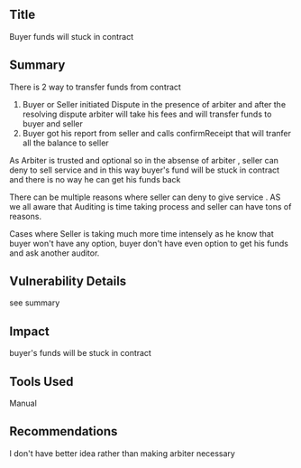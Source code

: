 ## Title

Buyer funds will stuck in contract

## Summary

There is 2 way to transfer funds from contract

1. Buyer or Seller initiated Dispute in the presence of arbiter and after the resolving dispute arbiter will take his fees and will transfer funds to buyer and seller
2. Buyer got his report from seller and calls confirmReceipt that will tranfer all the balance to seller

As Arbiter is trusted and optional so in the absense of arbiter , seller can deny to sell service and in this way buyer's fund will be stuck in contract and there is no way he can get his funds back

There can be multiple reasons where seller can deny to give service . AS we all aware that Auditing is time taking process and seller can have tons of reasons.

Cases where Seller is taking much more time intensely as he know that buyer won't have any option, buyer don't have even option to get his funds and ask another auditor.

## Vulnerability Details
see summary
## Impact

buyer's funds will be stuck in contract

## Tools Used
Manual

## Recommendations

I don't have better idea rather than making arbiter necessary

